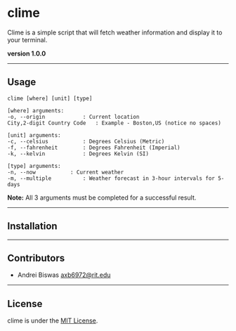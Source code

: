 # clime
Clime is a simple script that will fetch weather information and display it to your terminal.

**version 1.0.0**

---
## Usage

```shell
clime [where] [unit] [type]

[where] arguments:
-o, --origin			: Current location
City,2-digit Country Code	: Example - Boston,US (notice no spaces)

[unit] arguments:
-c, --celsius			: Degrees Celsius (Metric)
-f, --fahrenheit		: Degrees Fahrenheit (Imperial)
-k, --kelvin			: Degrees Kelvin (SI)

[type] arguments:
-n, --now			: Current weather
-m, --multiple			: Weather forecast in 3-hour intervals for 5-days
```

**Note:** All 3 arguments must be completed for a successful result.

---
## Installation

---
## Contributors
- Andrei Biswas <axb6972@rit.edu>

---
## License
clime is under the [MIT License](https://github.com/codeabiswas/clime_cli/blob/develop/LICENSE).